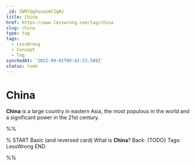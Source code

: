 ```yaml
---
_id: ZWRtQgXucwzAFZqNJ
title: China
href: https://www.lesswrong.com/tag/china
slug: china
type: tag
tags:
  - LessWrong
  - Concept
  - Tag
synchedAt: '2022-09-01T09:42:53.589Z'
status: todo
---
```


# China

**China** is a large country in eastern Asia, the most populous in the world and a significant power in the 21st century.


%%

% START
Basic (and reversed card)
What is **China**?
Back: {TODO}
Tags: LessWrong
END

%%
	
